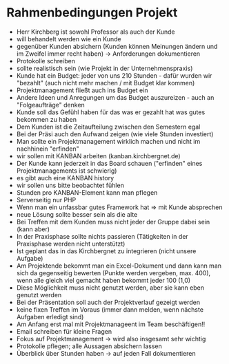# Rahmenbedingungen Projekt

- Herr Kirchberg ist sowohl Professor als auch der Kunde
- will behandelt werden wie ein Kunde
- gegenüber Kunden absichern (Kunden können Meinungen ändern und im Zweifel immer recht haben) -> Anforderungen dokumentieren
- Protokolle schreiben
- sollte realistisch sein (wie Projekt in der Unternehmenspraxis)
- Kunde hat ein Budget: jeder von uns 210 Stunden - dafür wurden wir "bezahlt" (auch nicht mehr machen / mit Budget klar kommen)
- Projektmanagement fließt auch ins Budget ein
- Andere Ideen und Anregungen um das Budget auszureizen - auch an "Folgeaufträge" denken
- Kunde soll das Gefühl haben für das was er gezahlt hat was gutes bekommen zu haben
- Dem Kunden ist die Zeitaufteilung zwischen den Semestern egal
- Bei der Präsi auch den Aufwand zeigen (wie viele Stunden investiert)
- Man sollte ein Projektmanagement wirklich machen und nicht im nachhinein "erfinden"
- wir sollen mit KANBAN arbeiten (kanban.kirchbergnet.de)
- Der Kunde kann jederzeit in das Board schauen ("erfinden" eines Projektmanagements ist schwierig)
- es gibt auch eine KANBAN history
- wir sollen uns bitte beobachtet fühlen
- Stunden pro KANBAN-Element kann man pflegen 
- Serverseitig nur PHP
- Wenn man ein unfassbar gutes Framework hat => mit Kunde absprechen
- neue Lösung sollte besser sein als die alte
- Bei Treffen mit dem Kunden muss nicht jeder der Gruppe dabei sein (kann aber)
- In der Praxisphase sollte nichts passieren (Tätigkeiten in der Praxisphase werden nicht unterstützt)
- Ist geplant das in das Kirchbergnet zu integrieren (nicht unsere Aufgabe)
- Am Projektende bekommt man ein Excel-Dokument und dann kann man sich da gegenseitig bewerten (Punkte werden vergeben, max. 400), wenn alle gleich viel gemacht haben bekommt jeder 100 (1,0)
- Diese Möglichkeit muss nicht genutzt werden, aber sie kann eben genutzt werden
- Bei der Präsentation soll auch der Projektverlauf gezeigt werden
- keine fixen Treffen im Voraus (immer dann melden, wenn nächste Aufgaben erledigt sind)
- Am Anfang erst mal mit Projektmanageent im Team beschäftigen!!
- Email schreiben für kleine Fragen
- Fokus auf Projektmanagement -> wird also insgesamt sehr wichtig
- Protokolle pflegen; alle Aussagen absichern lassen
- Überblick über Stunden haben -> auf jeden Fall dokumentieren
